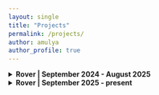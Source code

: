 ```yaml
---
layout: single
title: "Projects"
permalink: /projects/
author: amulya
author_profile: true
---
```


<details>
  <summary><strong>Rover | September 2024 - August 2025</strong></summary>
  <p style="font-size: 0.8rem;">
  <br>
    
  <b><u>Project: Carousel </u></b>
  <br><br>
    
  <b>Situation:</b> 
   <br>
  During my first year on UBC Rover, I joined the Rover Lab subteam as a mechanical member. Rover Lab designs semi-autonomous laboratory systems that allow the Rover to conduct scientific         experiments for   our science tasks in competition. One of the Rover Lab challenges I took on was creating a system that efficiently tested multiple soil samples for signs of life!
  <br><br>

  <b>Task:</b> 
   <br>
  I was responsible for designing, building and manufacturing this system. Since this was Rover Lab’s inaugural year, I had the opportunity to create my own solution from scratch and manufacture it    as I saw     fit! 
  <br><br>

<b>Action:</b>
 <br>
To overcome this challenge, I brainstormed multiple designs, then created the most promising one in SolidWorks. By applying principles I learned from my mechanical Lead, like top-down designs and minimal sketches, I quickly became comfortable navigating SolidWorks and became very efficient with the software. Especially after applying a wide range of features across multiple design iterations. Once my CAD model was complete, I used additive manufacturing to prototype and eventually produce my final system. 
  <br><br>  
This was my first experience with CAD, 3D printing, and designing a system from scratch, so I learned how to quickly adapt and problem-solve in real time. Through this process, I discovered a passion for design and manufacturing, and gained valuable hands-on experience when turning my designs into tangible products. I found it very fulfilling to be in control of developing and creating my own ideas! I remember many moments where I would audibly gasp when I caught mistakes or when my Lead spotted improvements, as I just had so much pride in my design! At the end of the year, seeing my final system work as intended was a really exciting experience, igniting my passion for design in engineering! 
<br><br> 
Images of my completed SolidWorks CAD design are shown below!
  <br><br>
    
  <b>SolidWorks CAD: </b>
  <br><br>
  <img src="/car.cad.png" 
       alt="carousel cad 1" 
       style="width: 100%; max-width: 800px; height: auto; border-radius: 8px;" />
  <br><br>

  <img src="/cad.car3.png" 
       alt="assem image 1" 
       style="width: 100%; max-width: 800px; height: auto; border-radius: 8px;" />
  <br><br>

  <img src="/car.cad2.png" 
       alt="assem image 2" 
       style="width: 100%; max-width: 800px; height: auto; border-radius: 8px;" />
  <br><br>

  <img src="/car.cad1.png" 
       alt="assem image 3" 
       style="width: 100%; max-width: 800px; height: auto; border-radius: 8px;" />
  <br><br>

  <img src="/cad.car4.png" 
       alt="assem image 4" 
       style="width: 100%; max-width: 800px; height: auto; border-radius: 8px;" />
  <br><br>
  
<b>Result:</b>
 <br>
The outcome for my task was a Carousel box equipped with mechanisms to complete its original purpose. With the stepper motor stopping at specific indices to allow the spectrophotometer to scan each sample, we had a fully autonomous system for soil sampling! Unfortunately, we could not attend URC 2025 this year, which had the science task we prepared for, so our final Rover Lab was displayed during CIRC 2025 instead. 
 <br><br>
Designing a system from scratch taught me a lot about prototyping effectively and taking a project from concept to product. I gained experience with CAD, 3D printing and designing for real-world problems! To effectively implement my mechanical system, I needed to collaborate closely with the Science team to ensure the system would support their experiments. This strengthened my cross-team communication and interdisciplinary problem-solving skills, especially after integrating with the Electrical and Software teams to ensure the system was fully autonomous. Overall, my first year on UBC Rover was an enjoyable and extremely satisfying experience that helped me grow as an engineering student! 
 <br><br> 
Images of the final Carousel box are shown below!  
 <br><br>
 
  <b>Finished Carousel:</b> 
  <br><br>
    <img src="/car3.JPG" 
       alt="carousel image 1" 
       style="width: 100%; max-width: 800px; height: auto; border-radius: 8px;" />
  <br><br>

  <b>Completed Rover Lab:</b> 
  <br><br>
    <img src="/rover.lab.JPG" 
       alt="Rover Lab" 
       style="width: 100%; max-width: 800px; height: auto; border-radius: 8px;" />  
  <br><br>

  <b>CIRC 2025</b> 
  <br>

We attended CIRC 2025 this year, which did not include a science task. Instead of attaching Rover Lab to the rover, we showcased our work on an acrylic board to present our team’s first-ever attempt at developing a working model for URC's science task. Looking ahead, we plan to compete at URC 2026! We learned a lot this year, as this was our team's first attempt at completing the science task, and we are excited to return with a fully integrated Rover Lab! 
<br><br>

<img src="/rover.lab.2.jpg" 
       alt="CIRC rover lab" 
       style="width: 100%; max-width: 800px; height: auto; border-radius: 8px;" />
<br><br>

<img src="/with.rover.JPG" 
       alt="CIRC rover" 
       style="width: 100%; max-width: 800px; height: auto; border-radius: 8px;" />
<br><br> 
<b>For more information about UBC Rover, check out the official website
<a href="https://ubcrover.com/" target="_blank"> here!</a></b>
    
  </p>
</details>

<!--Start of project -->
<details>
  <summary><strong>Rover | September 2025 - present  </strong></summary>
  <p style="font-size: 0.8rem;">
  <br>
    
  <b><u>Project: Soil Auger</u></b>
  <br><br>
    
  I am currently working on this project, which focuses on retrieving sufficient soil samples for life-testing on the Rover.
  </p>
</details>

<!--Start of project -->
<!-- <details>
  <summary><strong>school project here? (car) </strong></summary>
  <p style="font-size: 0.8rem;">
  explaination here!!
  </p>
</details> -->
